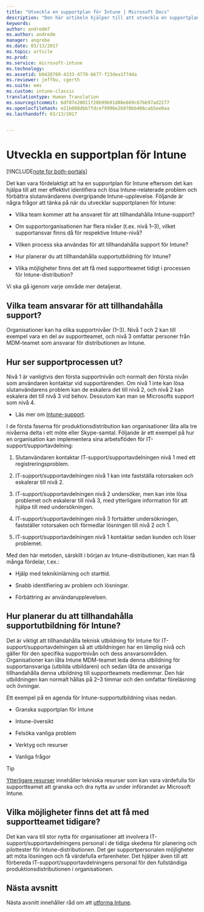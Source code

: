 ```yaml
---
title: "Utveckla en supportplan för Intune | Microsoft Docs"
description: "Den här artikeln hjälper till att utveckla en supportplan för utformning och implementering av Microsoft Intune i molnet."
keywords: 
author: andredm7
ms.author: andredm
manager: angrobe
ms.date: 03/13/2017
ms.topic: article
ms.prod: 
ms.service: microsoft-intune
ms.technology: 
ms.assetid: b9428769-4333-4778-b677-f23dea1f74da
ms.reviewer: jeffbu, cgerth
ms.suite: ems
ms.custom: intune-classic
translationtype: Human Translation
ms.sourcegitcommit: 6df87e20011f20b99b91d88e669c67bb97ad2277
ms.openlocfilehash: e21b088dbb7fdcef9996e2b970bb406cab5ee0aa
ms.lasthandoff: 03/13/2017


---
```


# <a name="develop-an-intune-support-plan"></a>Utveckla en supportplan för Intune

[!INCLUDE[note for both-portals](../includes/note-for-both-portals.md)]

Det kan vara fördelaktigt att ha en supportplan för Intune eftersom det kan hjälpa till att mer effektivt identifiera och lösa Intune-relaterade problem och förbättra slutanvändarens övergripande Intune-upplevelse. Följande är några frågor att tänka på när du utvecklar supportplanen för Intune:

-   Vilka team kommer att ha ansvaret för att tillhandahålla Intune-support?

-   Om supportorganisationen har flera nivåer (t.ex. nivå 1–3), vilket supportansvar finns då för respektive Intune-nivå?

-   Vilken process ska användas för att tillhandahålla support för Intune?

-   Hur planerar du att tillhandahålla supportutbildning för Intune?

-   Vilka möjligheter finns det att få med supportteamet tidigt i processen för Intune-distribution?

Vi ska gå igenom varje område mer detaljerat.

## <a name="which-teams-are-responsible-for-providing-support"></a>Vilka team ansvarar för att tillhandahålla support?

Organisationer kan ha olika supportnivåer (1–3). Nivå 1 och 2 kan till exempel vara en del av supportteamet, och nivå 3 omfattar personer från MDM-teamet som ansvarar för distributionen av Intune.

## <a name="what-is-the-support-process"></a>Hur ser supportprocessen ut?

Nivå 1 är vanligtvis den första supportnivån och normalt den första nivån som användaren kontaktar vid supportärenden. Om nivå 1 inte kan lösa slutanvändarens problem kan de eskalera det till nivå 2, och nivå 2 kan eskalera det till nivå 3 vid behov. Dessutom kan man se Microsofts support som nivå 4.

-   Läs mer om [Intune-support](https://docs.microsoft.com/intune/troubleshoot/how-to-get-support-for-microsoft-intune).

I de första faserna för produktionsdistribution kan organisationer låta alla tre nivåerna delta i ett möte eller Skype-samtal. Följande är ett exempel på hur en organisation kan implementera sina arbetsflöden för IT-support/supportavdelning:

1.  Slutanvändaren kontaktar IT-support/supportavdelningen nivå 1 med ett registreringsproblem.

2.  IT-support/supportavdelningen nivå 1 kan inte fastställa rotorsaken och eskalerar till nivå 2.

3.  IT-support/supportavdelningen nivå 2 undersöker, men kan inte lösa problemet och eskalerar till nivå 3, med ytterligare information för att hjälpa till med undersökningen.

4.  IT-support/supportavdelningen nivå 3 fortsätter undersökningen, fastställer rotorsaken och förmedlar lösningen till nivå 2 och 1.

5.  IT-support/supportavdelningen nivå 1 kontaktar sedan kunden och löser problemet.

Med den här metoden, särskilt i början av Intune-distributionen, kan man få många fördelar, t.ex.:

-   Hjälp med teknikinlärning och starttid.

-   Snabb identifiering av problem och lösningar.

-   Förbättring av användarupplevelsen.

## <a name="how-you-plan-to-provide-intune-support-training"></a>Hur planerar du att tillhandahålla supportutbildning för Intune?

Det är viktigt att tillhandahålla teknisk utbildning för Intune för IT-support/supportavdelningen så att utbildningen har en lämplig nivå och gäller för den specifika supportnivån och dess ansvarsområden. Organisationer kan låta Intune MDM-teamet leda denna utbildning för supportansvariga (utbilda utbildaren) och sedan låta de ansvariga tillhandahålla denna utbildning till supportteamets medlemmar. Den här utbildningen kan normalt hållas på 2–3 timmar och den omfattar föreläsning och övningar.

Ett exempel på en agenda för Intune-supportutbildning visas nedan.

-   Granska supportplan för Intune

-   Intune-översikt

-   Felsöka vanliga problem

-   Verktyg och resurser

-   Vanliga frågor

>[!TIP]
> [Ytterligare resurser](additional-resources.md) innehåller tekniska resurser som kan vara värdefulla för supportteamet att granska och dra nytta av under införandet av Microsoft Intune.

## <a name="what-opportunities-are-there-to-involve-the-support-team-earlier"></a>Vilka möjligheter finns det att få med supportteamet tidigare?

Det kan vara till stor nytta för organisationer att involvera IT-support/supportavdelningens personal i de tidiga skedena för planering och pilottester för Intune-distributionen. Det ger supportpersonalen möjligheter att möta lösningen och få värdefulla erfarenheter. Det hjälper även till att förbereda IT-support/supportavdelningens personal för den fullständiga produktionsdistributionen i organisationen.

## <a name="next-section"></a>Nästa avsnitt

Nästa avsnitt innehåller råd om att [utforma Intune](section-7-create-an-intune-design.md).

